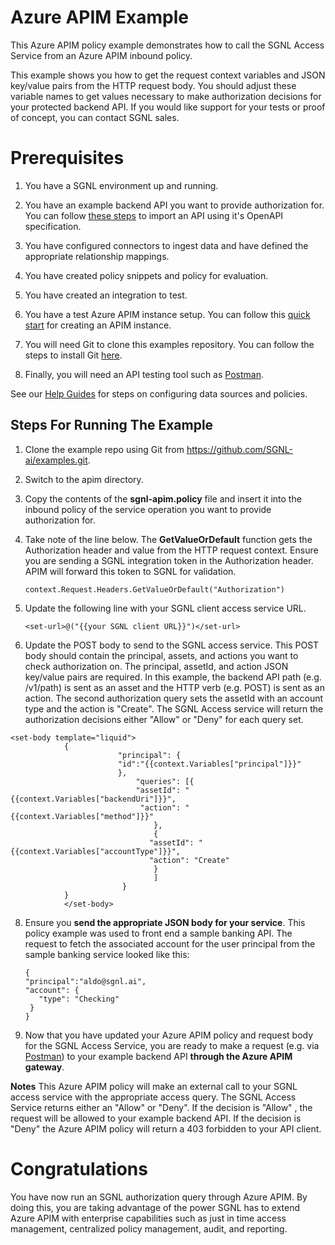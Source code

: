 # Azure APIM Example
This Azure APIM policy example demonstrates how to call the SGNL Access Service from an Azure APIM inbound policy.

This example shows you how to get the request context variables and JSON key/value pairs from the HTTP request body. You should adjust these variable names to get values necessary to make authorization decisions for your protected backend API. If you would like support for your tests or proof of concept, you can contact SGNL sales.


# Prerequisites
1. You have a SGNL environment up and running.
   
2. You have an example backend API you want to provide authorization for. You can follow [these steps](https://learn.microsoft.com/en-us/azure/api-management/import-api-from-oas?tabs=portal) to import an API using it's OpenAPI specification.
 
3. You have configured connectors to ingest data and have defined the appropriate relationship mappings.
 
4. You have created policy snippets and policy for evaluation.
 
5. You have created an integration to test.
 
6. You have a test Azure APIM instance setup. You can follow this [quick start](https://learn.microsoft.com/en-us/azure/api-management/get-started-create-service-instance) for creating an APIM instance.
 
7. You will need Git to clone this examples repository. You can follow the steps to install Git [here](https://github.com/git-guides/install-git).

8. Finally, you will need an API testing tool such as [Postman](https://www.postman.com/). 


See our [Help Guides](https://help.sgnl.ai) for steps on configuring data sources and policies.


## Steps For Running The Example


1. Clone the example repo using Git from https://github.com/SGNL-ai/examples.git.


2. Switch to the apim directory.


3. Copy the contents of the **sgnl-apim.policy** file and insert it into the inbound policy of the service operation you want to provide authorization for. 
 
4. Take note of the line below. The **GetValueOrDefault** function gets the Authorization header and value from the HTTP request context. Ensure you are sending a SGNL integration token in the Authorization header. APIM will forward this token to SGNL for validation.


   ```context.Request.Headers.GetValueOrDefault("Authorization")```

5. Update the following line with your SGNL client access service URL.

   ```<set-url>@("{{your SGNL client URL}}")</set-url>```

7. Update the POST body to send to the SGNL access service. This POST body should contain the principal, assets, and actions you want to check authorization on. The principal, assetId, and action JSON key/value pairs are required. In this example, the backend API path (e.g. /v1/path) is sent as an asset and the HTTP verb (e.g. POST) is sent as an action. The second authorization query sets the assetId with an account type and the action is "Create". The SGNL Access service will return the authorization decisions either "Allow" or "Deny" for each query set.

```
<set-body template="liquid">
            {
	                    "principal": {
		                "id":"{{context.Variables["principal"]}}"
	                    },
	                        "queries": [{
	                    	"assetId": "{{context.Variables["backendUri"]}}",
                             "action": "{{context.Variables["method"]}}"
	                            },
                                {
                               "assetId": "{{context.Variables["accountType"]}}",
                               "action": "Create"
                                }
                                ]
                         }
            }	        
            </set-body>   
```

8. Ensure you **send the appropriate JSON body for your service**. This policy example was used to front end a sample banking API. The request to fetch the associated account for the user principal from the sample banking service looked like this:


   ``` 
   {
   "principal":"aldo@sgnl.ai",
   "account": {
      "type": "Checking"
    }
   }
   ```

9. Now that you have updated your Azure APIM policy and request body for the SGNL Access Service, you are ready to make a request (e.g. via [Postman](https://www.postman.com/)) to your example backend API **through the Azure APIM gateway**. 

**Notes** This Azure APIM policy will make an external call to your SGNL access service with the appropriate access query. The SGNL Access Service returns either an "Allow" or "Deny". If the decision is "Allow" , the request will be allowed to your example backend API. If the decision is "Deny" the Azure APIM policy will return a 403 forbidden to your API client.


# Congratulations
You have now run an SGNL authorization query through Azure APIM. By doing this, you are taking advantage of the power SGNL has to extend Azure APIM with enterprise capabilities such as just in time access management, centralized policy management, audit, and reporting.



